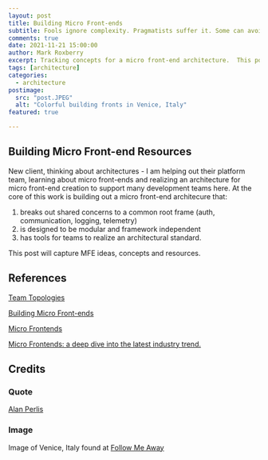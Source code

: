 ```yaml
---
layout: post
title: Building Micro Front-ends
subtitle: Fools ignore complexity. Pragmatists suffer it. Some can avoid it. Geniuses remove it. - Alan Perlis
comments: true
date: 2021-11-21 15:00:00
author: Mark Roxberry
excerpt: Tracking concepts for a micro front-end architecture.  This post will track ideas, concepts and resources for MFE architectural guidance.
tags: [architecture]
categories:
  - architecture
postimage:
  src: "post.JPEG"
  alt: "Colorful building fronts in Venice, Italy"
featured: true

---
```

## Building Micro Front-end Resources

New client, thinking about architectures - I am helping out their platform team, learning about micro front-ends and realizing an architecture for micro front-end creation to support many development teams here.  At the core of this work is building out a micro front-end architecure that: 

1. breaks out shared concerns to a common root frame (auth, communication, logging, telemetry)
1. is designed to be modular and framework independent
1. has tools for teams to realize an architectural standard.

This post will capture MFE ideas, concepts and resources.

## References

[Team Topologies](https://teamtopologies.com/key-concepts)

[Building Micro Front-ends](https://www.buildingmicrofrontends.com/)

[Micro Frontends](https://martinfowler.com/articles/micro-frontends.html)

[Micro Frontends: a deep dive into the latest industry trend.](https://dev.to/bettercodingacademy/micro-frontends-a-deep-dive-into-the-latest-industry-trend-3i7a)

## Credits

### Quote

[Alan Perlis](https://www.brainyquote.com/quotes/alan_perlis_177188)

### Image

Image of Venice, Italy found at [Follow Me Away](https://www.followmeaway.com/things-to-do-in-venice-italy/)
